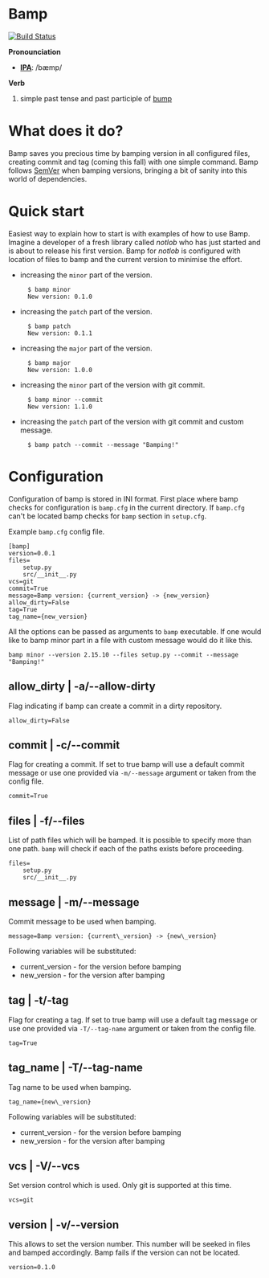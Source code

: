 Bamp
=====
[![Build Status](https://travis-ci.org/inirudebwoy/bamp.svg?branch=master)](https://travis-ci.org/inirudebwoy/bamp)

**Pronounciation**

- [**IPA**](https://en.wiktionary.org/wiki/Wiktionary:International_Phonetic_Alphabet): /bæmp/

**Verb**

1. simple past tense and past participle of [bump](https://stackoverflow.com/questions/4181185/what-does-bump-version-stand-for)

What does it do?
=====================
Bamp saves you precious time by bamping version in all configured files, creating
commit and tag (coming this fall) with one simple command.
Bamp follows [SemVer](http://semver.org/) when bamping versions, bringing a bit of sanity into this
world of dependencies.

Quick start
==============
Easiest way to explain how to start is with examples of how to use Bamp.
Imagine a developer of a fresh library called *notlob* who has just started and is about
to release his first version. Bamp for *notlob* is configured with location of files
to bamp and the current version to minimise the effort.

* increasing the `minor` part of the version.

        $ bamp minor
        New version: 0.1.0

* increasing the `patch` part of the version.

        $ bamp patch
        New version: 0.1.1

* increasing the `major` part of the version.

        $ bamp major
        New version: 1.0.0

* increasing the `minor` part of the version with git commit.

        $ bamp minor --commit
        New version: 1.1.0

* increasing the `patch` part of the version with git commit and custom message.

        $ bamp patch --commit --message "Bamping!"

Configuration
=================

Configuration of bamp is stored in INI format. First place where bamp checks
for configuration is `bamp.cfg` in the current directory. If `bamp.cfg` can't be located
bamp checks for `bamp` section in `setup.cfg`.

Example `bamp.cfg` config file.

    [bamp]
    version=0.0.1
    files=
        setup.py
        src/__init__.py
    vcs=git
    commit=True
    message=Bamp version: {current_version} -> {new_version}
    allow_dirty=False
    tag=True
    tag_name={new_version}

All the options can be passed as arguments to `bamp` executable. If one would like
to bamp minor part in a file with custom message would do it like this.

    bamp minor --version 2.15.10 --files setup.py --commit --message "Bamping!"

allow_dirty | -a/--allow-dirty
-------------------------------------
Flag indicating if bamp can create a commit in a dirty repository.

    allow_dirty=False

commit | -c/--commit
------------------------
Flag for creating a commit. If set to true bamp will use a default commit message or
use one provided via `-m/--message` argument or taken from the config file.

    commit=True

files | -f/--files
----------------------
List of path files which will be bamped. It is possible to specify more than one path.
`bamp` will check if each of the paths exists before proceeding.

    files=
        setup.py
        src/__init__.py

message | -m/--message
---------------------------
Commit message to be used when bamping.

    message=Bamp version: {current\_version} -> {new\_version}

Following variables will be substituted:
* current_version - for the version before bamping
* new_version - for the version after bamping

tag | -t/-tag
----------------
Flag for creating a tag. If set to true bamp will use a default tag message or
use one provided via `-T/--tag-name` argument or taken from the config file.

    tag=True

tag_name | -T/--tag-name
-----------------
Tag name to be used when bamping.

    tag_name={new\_version}

Following variables will be substituted:
* current_version - for the version before bamping
* new_version - for the version after bamping


vcs | -V/--vcs
-----------------
Set version control which is used. Only git is supported at this time.

    vcs=git

version | -v/--version
---------------------------
This allows to set the version number. This number will be seeked in files and
bamped accordingly. Bamp fails if the version can not be located.

    version=0.1.0
